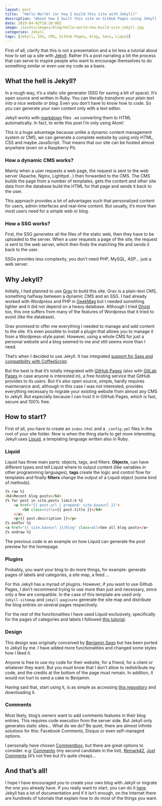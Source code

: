 ```yaml
---
layout: post
title:  "Hello World! (or how I build this site with Jekyll)"
description: "About how I built this site on GitHub Pages using Jekyll."
date: 2019-04-02T18:20:00Z
image: /assets/images/blog/hello-world-how-build-site-jekyll.jpg
categories: Jekyll
tags: [Jekyll, SSG, CMS, Github Pages, blog, Sass, Liquid]
---
```


First of all, clarify that this is not a presentation and a lot less a tutorial about how to set up a site with [Jekyll](https://jekyllrb.com/ "Jekyll's homepage"). Rather it’s a post narrating a bit the process that can serve to inspire people who want to encourage themselves to do something similar or even use my code as a basis.

## What the hell is Jekyll?

In a rough way, it’s a static site generator (SSG for saving a bit of space). It’s open source and written in Ruby. You can literally *transform your plain text into a nice website or blog*. Even you don’t have to know how to code. So you can generate your own content only with a text editor.

Jekyll works with [markdown](https://daringfireball.net/projects/markdown/ "Markdown web") files `.md` converting them to HTML automatically. In fact, to write this post I’m only using Atom!

This is a huge advantage because unlike a dynamic content management system or CMS, we can generate a complete website by using only HTML, CSS and maybe JavaScript. That means that our site can be hosted almost anywhere (even on a Raspberry Pi).

### How a dynamic CMS works?

Mainly when a user requests a web page, the request is sent to the web server (Apache, Nginx, Lighttpd...) then forwarded to the CMS. The CMS builds the page from a number of templates, gets the content and other site data from the database build the HTML for that page and sends it back to the user.

This approach provides a lot of advantages such that personalized content for users, admin interfaces and real-time content. But usually, it’s more than most users need for a simple web or blog.

### How a SSG works?

First, the SSG *generates* all the files of the static web, then they have to be uploaded to the server. When a user requests a page of the site, the request is sent to the web server, which then finds the matching file and sends it back to the user.

SSGs provides less complexity, you don’t need PHP, MySQL, ASP... just a web server.

## Why Jekyll?

Initially, I had planned to use [Grav](https://getgrav.org/ "Grav’s homepage") to build this site. Grav is a plain-text CMS, something halfway between a dynamic CMS and an SSG. I had already worked with Wordpress and PHP in [GeekMag](https://www.geekmag.es "GeekMag") but I needed something lighter and it did not depend on a heavy database. Although I tried [Ghost](https://ghost.org/es/ "Página de inicio de Ghost") too, this one suffers from many of the features of Wordpress that it tried to avoid (like the database).

Grav promised to offer me everything I needed to manage and add content to the site. It’s even possible to install a plugin that allows you to manage it from a Wordpress-style panel. However, using a whole CMS for just a personal website and a blog seemed to me and still seems more than I need.

That’s when I decided to use Jekyll. It has integrated [support for Sass and compatibility with CoffeeScript](https://jekyllrb.com/docs/assets/ "Assets en Jekyll").

But the best is that it’s totally integrated with [GitHub Pages](https://pages.github.com/ "GitHub Pages") (also with [GitLab Pages](https://about.gitlab.com/product/pages/ "Información GitLab Pages") in case anyone is interested in), a free hosting service that GitHub provides to its users. But it’s also open source, simple, hardly requires maintenance and, although in this case I was not interested, provides everything necessary to migrate your existing website from almost any CMS to Jekyll. But especially because I can host it in GitHub Pages, which is fast, secure and 100% free.

## How to start?

First of all, you have to create an `index.html` and a `_config.yml` files in the root of your site folder. Now is when the thing starts to get more interesting. Jekyll uses [Liquid](https://shopify.github.io/liquid/ "Liquid"), a templating language written also in Ruby.

### Liquid

Liquid has three main parts: objects, tags, and filters. **Objects**, can have different types and tell Liquid where to output content (like variables in other programming languages), **tags** create the logic and control flow for templates and finally **filters** change the output of a Liquid object (some kind of methods).

```html
{% raw %}
<h2>Recent blog posts</h2>
{% for post in site.posts limit:4 %}
    <a href="{{ post.url | prepend: site.baseurl }}">
        <h4 class=title>{{ post.title }}</h4>
    </a>
    <p>{{ post.description }}</p>
{% endfor %}
<a href="{{ site.baseurl }}/blog" class=all>See all blog posts</a>
{% endraw %}
```

The previous code is an example on how Liquid can generate the post preview for the homepage.

### Plugins

Probably, you want your blog to do more things, for example: generate pages of labels and categories, a site map, a feed ...

For this Jekyll has a myriad of plugins. However, if you want to use Github Pages, I don’t recommend trying to use more than just and necessary, since only a few are compatible. In the case of this template are used only `jekyll-sitemap` and `jekyll-paginate` generate the site map and distribute the blog entries on several pages respectively.

For the rest of the functionalities I have used Liquid exclusively, specifically for the pages of categories and labels I followed [this tutorial](http://codinfox.github.io/dev/2015/03/06/use-tags-and-categories-in-your-jekyll-based-github-pages/ "Use Tags and Categories in your Jekyll based Github Pages without plugins - Codinfox").

### Design

This design was originally conceived by [Benjamin Sago](https://bsago.me/ "Web de Benjamin Sago") but has been ported to Jekyll by me. I have added more functionalities and changed some styles how I liked it.

Anyone is free to use my code for their website, for a friend, for a client or whatever they want. But you must know that I don’t allow to redistribute my code, and the credits at the bottom of the page must remain. In addition, it would not hurt to send a cake to Benjamin.

Having said that, start using it, is as simple as accessing [this repository](https://github.com/MrAnnix/MrAnnix.github.io "Webs repo") and downloading it.

### Comments

Most likely, blog’s owners want to add comments features in their blog entries. This requires code execution from the server side. But Jekyll only generates static sites... What do we do? Be quiet, there are almost infinite solutions for this: Facebook Comments, Disqus or even self-managed options.

I personally have chosen [Commentbox](https://commentbox.io "No ads.  No Tracking.  Just Comments."), but there are great options to consider. e.g: [Commento](https://gitlab.com/commento/commento "A fast, bloat-free, privacy-focused commenting platform") (my second candidate in the list), [Remark42](https://remark42.com/ "self-hosted, lightweight, and simple commenting system"), [Just Comments](https://just-comments.com/ "Easy to set up, ad-free and fairly priced comment system") (it’s not free but it’s quite cheap)...

## And that’s all!

I hope I have encouraged you to create your own blog with Jekyll or migrate the one you already have. If you really want to start, you can do it [here](https://jekyllrb.com/docs/step-by-step/01-setup/ "Guía paso a paso de Jekyll"). Jekyll has a lot of documentation and if it isn’t enough, on the Internet there are hundreds of tutorials that explain how to do most of the things you want.
